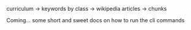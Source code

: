 curriculum -> keywords by class -> wikipedia articles -> chunks

Coming... some short and sweet docs on how to run the cli commands
